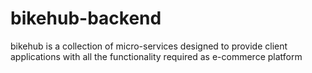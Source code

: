 # bikehub-backend
bikehub is a collection of micro-services designed to provide client applications with all the functionality required as e-commerce platform
